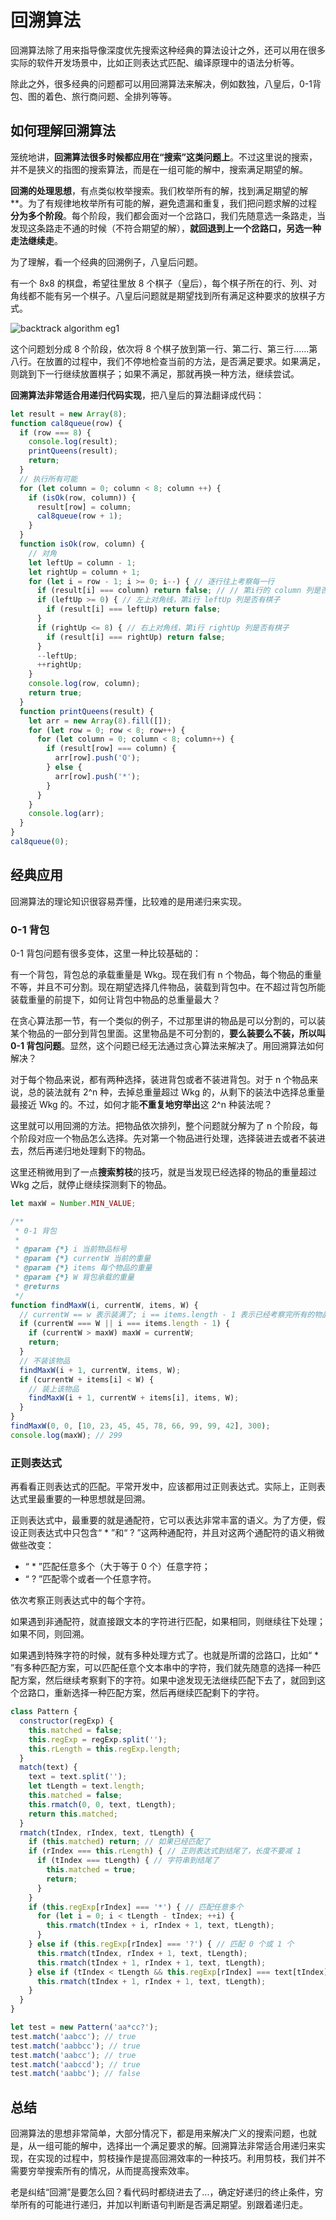 # 回溯算法

回溯算法除了用来指导像深度优先搜索这种经典的算法设计之外，还可以用在很多实际的软件开发场景中，比如正则表达式匹配、编译原理中的语法分析等。

除此之外，很多经典的问题都可以用回溯算法来解决，例如数独，八皇后，0-1背包、图的着色、旅行商问题、全排列等等。

## 如何理解回溯算法

笼统地讲，**回溯算法很多时候都应用在“搜索”这类问题上**。不过这里说的搜索，并不是狭义的指图的搜索算法，而是在一组可能的解中，搜索满足期望的解。

**回溯的处理思想**，有点类似枚举搜索。我们枚举所有的解，找到满足期望的解**。为了有规律地枚举所有可能的解，避免遗漏和重复，我们把问题求解的过程**分为多个阶段**。每个阶段，我们都会面对一个岔路口，我们先随意选一条路走，当发现这条路走不通的时候（不符合期望的解），**就回退到上一个岔路口，另选一种走法继续走**。

为了理解，看一个经典的回溯例子，八皇后问题。

有一个 8x8 的棋盘，希望往里放 8 个棋子（皇后），每个棋子所在的行、列、对角线都不能有另一个棋子。八皇后问题就是期望找到所有满足这种要求的放棋子方式。

![backtrack algorithm eg1](../../public/assets//algorithm-backtrackAlgorithm-eg1.png)

这个问题划分成 8 个阶段，依次将 8 个棋子放到第一行、第二行、第三行……第八行。在放置的过程中，我们不停地检查当前的方法，是否满足要求。如果满足，则跳到下一行继续放置棋子；如果不满足，那就再换一种方法，继续尝试。

**回溯算法非常适合用递归代码实现**，把八皇后的算法翻译成代码：

```js
let result = new Array(8);
function cal8queue(row) {
  if (row === 8) {
    console.log(result);
    printQueens(result);
    return;
  }
  // 执行所有可能
  for (let column = 0; column < 8; column ++) {
    if (isOk(row, column)) {
      result[row] = column;
      cal8queue(row + 1);
    }
  }
  function isOk(row, column) {
    // 对角
    let leftUp = column - 1;
    let rightUp = column + 1;
    for (let i = row - 1; i >= 0; i--) { // 逐行往上考察每一行
      if (result[i] === column) return false; // // 第i行的 column 列是否有棋子
      if (leftUp >= 0) { // 左上对角线，第i行 leftUp 列是否有棋子
        if (result[i] === leftUp) return false;
      }
      if (rightUp <= 8) { // 右上对角线，第i行 rightUp 列是否有棋子
        if (result[i] === rightUp) return false;
      }
      --leftUp;
      ++rightUp;
    }
    console.log(row, column);
    return true;
  }
  function printQueens(result) {
    let arr = new Array(8).fill([]);
    for (let row = 0; row < 8; row++) {
      for (let column = 0; column < 8; column++) {
        if (result[row] === column) {
          arr[row].push('Q');
        } else {
          arr[row].push('*');
        }
      }
    }
    console.log(arr);
  }
}
cal8queue(0);
```

## 经典应用

回溯算法的理论知识很容易弄懂，比较难的是用递归来实现。

### 0-1 背包

0-1 背包问题有很多变体，这里一种比较基础的：

有一个背包，背包总的承载重量是 Wkg。现在我们有 n 个物品，每个物品的重量不等，并且不可分割。现在期望选择几件物品，装载到背包中。在不超过背包所能装载重量的前提下，如何让背包中物品的总重量最大？

在贪心算法那一节，有一个类似的例子，不过那里讲的物品是可以分割的，可以装某个物品的一部分到背包里面。这里物品是不可分割的，**要么装要么不装，所以叫 0-1 背包问题**。显然，这个问题已经无法通过贪心算法来解决了。用回溯算法如何解决？

对于每个物品来说，都有两种选择，装进背包或者不装进背包。对于 n 个物品来说，总的装法就有 2^n 种，去掉总重量超过 Wkg 的，从剩下的装法中选择总重量最接近 Wkg 的。不过，如何才能**不重复地穷举出**这 2^n 种装法呢？

这里就可以用回溯的方法。把物品依次排列，整个问题就分解为了 n 个阶段，每个阶段对应一个物品怎么选择。先对第一个物品进行处理，选择装进去或者不装进去，然后再递归地处理剩下的物品。

这里还稍微用到了一点**搜索剪枝**的技巧，就是当发现已经选择的物品的重量超过 Wkg 之后，就停止继续探测剩下的物品。

```js
let maxW = Number.MIN_VALUE;

/**
 * 0-1 背包
 *
 * @param {*} i 当前物品标号
 * @param {*} currentW 当前的重量
 * @param {*} items 每个物品的重量
 * @param {*} W 背包承载的重量
 * @returns
 */
function findMaxW(i, currentW, items, W) {
  // currentW == w 表示装满了; i == items.length - 1 表示已经考察完所有的物品
  if (currentW === W || i === items.length - 1) {
    if (currentW > maxW) maxW = currentW;
    return;
  }
  // 不装该物品
  findMaxW(i + 1, currentW, items, W);
  if (currentW + items[i] < W) {
    // 装上该物品
    findMaxW(i + 1, currentW + items[i], items, W);
  }
}
findMaxW(0, 0, [10, 23, 45, 45, 78, 66, 99, 99, 42], 300);
console.log(maxW); // 299
```

### 正则表达式

再看看正则表达式的匹配。平常开发中，应该都用过正则表达式。实际上，正则表达式里最重要的一种思想就是回溯。

正则表达式中，最重要的就是通配符，它可以表达非常丰富的语义。为了方便，假设正则表达式中只包含“ * ”和“ ? ”这两种通配符，并且对这两个通配符的语义稍微做些改变：
- “ * ”匹配任意多个（大于等于 0 个）任意字符；
- “ ? ”匹配零个或者一个任意字符。

依次考察正则表达式中的每个字符。

如果遇到非通配符，就直接跟文本的字符进行匹配，如果相同，则继续往下处理；如果不同，则回溯。

如果遇到特殊字符的时候，就有多种处理方式了。也就是所谓的岔路口，比如“ * ”有多种匹配方案，可以匹配任意个文本串中的字符，我们就先随意的选择一种匹配方案，然后继续考察剩下的字符。如果中途发现无法继续匹配下去了，就回到这个岔路口，重新选择一种匹配方案，然后再继续匹配剩下的字符。

```js
class Pattern {
  constructor(regExp) {
    this.matched = false;
    this.regExp = regExp.split('');
    this.rLength = this.regExp.length;
  }
  match(text) {
    text = text.split('');
    let tLength = text.length;
    this.matched = false;
    this.rmatch(0, 0, text, tLength);
    return this.matched;
  }
  rmatch(tIndex, rIndex, text, tLength) {
    if (this.matched) return; // 如果已经匹配了
    if (rIndex === this.rLength) { // 正则表达式到结尾了，长度不要减 1
      if (tIndex === tLength) { // 字符串到结尾了
        this.matched = true;
        return;
      }
    }
    if (this.regExp[rIndex] === '*') { // 匹配任意多个
      for (let i = 0; i < tLength - tIndex; ++i) {
        this.rmatch(tIndex + i, rIndex + 1, text, tLength);
      }
    } else if (this.regExp[rIndex] === '?') { // 匹配 0 个或 1 个
      this.rmatch(tIndex, rIndex + 1, text, tLength);
      this.rmatch(tIndex + 1, rIndex + 1, text, tLength);
    } else if (tIndex < tLength && this.regExp[rIndex] === text[tIndex]) { // 纯字符串匹配
      this.rmatch(tIndex + 1, rIndex + 1, text, tLength);
    }
  }
}

let test = new Pattern('aa*cc?');
test.match('aabcc'); // true
test.match('aabbcc'); // true
test.match('aabcc'); // true
test.match('aabccd'); // true
test.match('aabbc'); // false
```

## 总结

回溯算法的思想非常简单，大部分情况下，都是用来解决广义的搜索问题，也就是，从一组可能的解中，选择出一个满足要求的解。回溯算法非常适合用递归来实现，在实现的过程中，剪枝操作是提高回溯效率的一种技巧。利用剪枝，我们并不需要穷举搜索所有的情况，从而提高搜索效率。

老是纠结“回溯”是要怎么回？看代码时都绕进去了...，确定好递归的终止条件，穷举所有的可能进行递归，并加以判断语句判断是否满足期望。别跟着递归走。